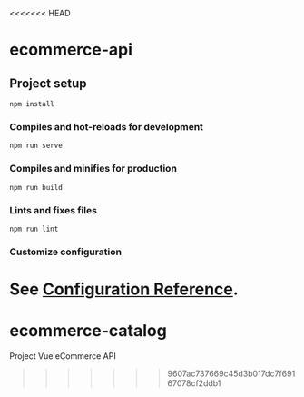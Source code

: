<<<<<<< HEAD
# ecommerce-api

## Project setup
```
npm install
```

### Compiles and hot-reloads for development
```
npm run serve
```

### Compiles and minifies for production
```
npm run build
```

### Lints and fixes files
```
npm run lint
```

### Customize configuration
See [Configuration Reference](https://cli.vuejs.org/config/).
=======
# ecommerce-catalog
Project Vue eCommerce API
>>>>>>> 9607ac737669c45d3b017dc7f69167078cf2ddb1
